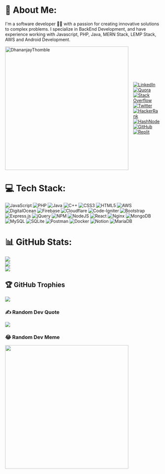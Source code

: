 # 💫 About Me:
I'm a software developer 👨‍💻 with a passion for creating innovative solutions to complex problems. I specialize in BackEnd Development, and have experience working with Javascript, PHP, Java, MERN Stack, LEMP Stack, AWS and Android Development.


<div style="display: flex; align-items: center;">
  <a href="https://twitter.com/GitHubEducation/status/1714633733012136203">
    <img src="https://pbs.twimg.com/media/F8uZwL1WQAA3iPa?format=jpg&name=900x900" width="400" alt="DhananjayThomble" />
  </a>
  <div style="margin-left: 16px;">
    <a href="https://linkedin.com/in/dhananjay-thomble"><img src="https://img.shields.io/badge/LinkedIn-%230077B5.svg?logo=linkedin&logoColor=white" alt="LinkedIn" /></a>
    <a href="https://quora.com/profile/Dhananjay-Thomble"><img src="https://img.shields.io/badge/Quora-%23B92B27.svg?logo=Quora&logoColor=white" alt="Quora" /></a>
    <a href="https://stackoverflow.com/users/10967683"><img src="https://img.shields.io/badge/-Stackoverflow-FE7A16?logo=stack-overflow&logoColor=white" alt="Stack Overflow" /></a>
    <a href="https://twitter.com/dhananjay_t97"><img src="https://img.shields.io/badge/Twitter-%231DA1F2.svg?logo=Twitter&logoColor=white" alt="Twitter" /></a>
    <a href="https://www.hackerrank.com/dhananjaythomble"><img src="https://img.shields.io/badge/-Hackerrank-2EC866?logo=HackerRank&logoColor=white" alt="HackerRank" /></a>
    <a href="https://codechamp.hashnode.dev"><img src="https://img.shields.io/badge/Hashnode-2962FF?logo=hashnode&logoColor=white" alt="HashNode" /></a>
    <a href="https://github.com/DhananjayThomble"><img src="https://img.shields.io/badge/GitHub-100000?logo=github&logoColor=white" alt="GitHub" /></a>
    <a href="https://replit.com/@dhananjayT97"><img src="https://img.shields.io/badge/replit-667881?logo=replit&logoColor=white" alt="Replit" /></a>
  </div>
</div>

[//]: # (<a href="https://twitter.com/GitHubEducation/status/1714633733012136203"> <img src="https://pbs.twimg.com/media/F8uZwL1WQAA3iPa?format=jpg&name=900x900" width="300" alt="DhananjayThomble"/> </a>)

[//]: # ([![Dhananjay Thomble]&#40;https://pbs.twimg.com/media/F8uZwL1WQAA3iPa?format=jpg&name=900x900&#41;]&#40;https://twitter.com/GitHubEducation/status/1714633733012136203&#41;)

[//]: # (## 🌐 Socials:)

[//]: # ([![LinkedIn]&#40;https://img.shields.io/badge/LinkedIn-%230077B5.svg?logo=linkedin&logoColor=white&#41;]&#40;https://linkedin.com/in/dhananjay-thomble&#41; [![Quora]&#40;https://img.shields.io/badge/Quora-%23B92B27.svg?logo=Quora&logoColor=white&#41;]&#40;https://quora.com/profile/Dhananjay-Thomble&#41; [![Stack Overflow]&#40;https://img.shields.io/badge/-Stackoverflow-FE7A16?logo=stack-overflow&logoColor=white&#41;]&#40;https://stackoverflow.com/users/10967683&#41; [![Twitter]&#40;https://img.shields.io/badge/Twitter-%231DA1F2.svg?logo=Twitter&logoColor=white&#41;]&#40;https://twitter.com/dhananjay_t97&#41; )

[//]: # ([![HackerRank]&#40;https://img.shields.io/badge/-Hackerrank-2EC866?logo=HackerRank&logoColor=white&#41;]&#40;https://www.hackerrank.com/dhananjaythomble&#41;)

[//]: # ([![HashNode]&#40;https://img.shields.io/badge/Hashnode-2962FF?logo=hashnode&logoColor=white&#41;]&#40;https://codechamp.hashnode.dev&#41;)

[//]: # ([![GitHub]&#40;https://img.shields.io/badge/GitHub-100000?logo=github&logoColor=white&#41;]&#40;https://github.com/DhananjayThomble&#41;)

[//]: # ([![Replit]&#40;https://img.shields.io/badge/replit-667881?logo=replit&logoColor=white&#41;]&#40;https://replit.com/@dhananjayT97&#41;)



# 💻 Tech Stack:
![JavaScript](https://img.shields.io/badge/javascript-%23323330.svg?style=for-the-badge&logo=javascript&logoColor=%23F7DF1E) ![PHP](https://img.shields.io/badge/php-%23777BB4.svg?style=for-the-badge&logo=php&logoColor=white) ![Java](https://img.shields.io/badge/java-%23ED8B00.svg?style=for-the-badge&logo=java&logoColor=white) ![C++](https://img.shields.io/badge/c++-%2300599C.svg?style=for-the-badge&logo=c%2B%2B&logoColor=white) ![CSS3](https://img.shields.io/badge/css3-%231572B6.svg?style=for-the-badge&logo=css3&logoColor=white) ![HTML5](https://img.shields.io/badge/html5-%23E34F26.svg?style=for-the-badge&logo=html5&logoColor=white) ![AWS](https://img.shields.io/badge/AWS-%23FF9900.svg?style=for-the-badge&logo=amazon-aws&logoColor=white) ![DigitalOcean](https://img.shields.io/badge/DigitalOcean-%230167ff.svg?style=for-the-badge&logo=digitalOcean&logoColor=white) ![Firebase](https://img.shields.io/badge/firebase-%23039BE5.svg?style=for-the-badge&logo=firebase) ![Cloudflare](https://img.shields.io/badge/Cloudflare-F38020?style=for-the-badge&logo=Cloudflare&logoColor=white) ![Code-Igniter](https://img.shields.io/badge/CodeIgniter-%23EF4223.svg?style=for-the-badge&logo=codeIgniter&logoColor=white) ![Bootstrap](https://img.shields.io/badge/bootstrap-%23563D7C.svg?style=for-the-badge&logo=bootstrap&logoColor=white) ![Express.js](https://img.shields.io/badge/express.js-%23404d59.svg?style=for-the-badge&logo=express&logoColor=%2361DAFB) ![jQuery](https://img.shields.io/badge/jquery-%230769AD.svg?style=for-the-badge&logo=jquery&logoColor=white) ![NPM](https://img.shields.io/badge/NPM-%23000000.svg?style=for-the-badge&logo=npm&logoColor=white) ![NodeJS](https://img.shields.io/badge/node.js-6DA55F?style=for-the-badge&logo=node.js&logoColor=white) ![React](https://img.shields.io/badge/react-%2320232a.svg?style=for-the-badge&logo=react&logoColor=%2361DAFB) ![Nginx](https://img.shields.io/badge/nginx-%23009639.svg?style=for-the-badge&logo=nginx&logoColor=white) ![MongoDB](https://img.shields.io/badge/MongoDB-%234ea94b.svg?style=for-the-badge&logo=mongodb&logoColor=white) ![MySQL](https://img.shields.io/badge/mysql-%2300f.svg?style=for-the-badge&logo=mysql&logoColor=white) ![SQLite](https://img.shields.io/badge/sqlite-%2307405e.svg?style=for-the-badge&logo=sqlite&logoColor=white) ![Postman](https://img.shields.io/badge/Postman-FF6C37?style=for-the-badge&logo=postman&logoColor=white) ![Docker](https://img.shields.io/badge/docker-%230db7ed.svg?style=for-the-badge&logo=docker&logoColor=white) ![Notion](https://img.shields.io/badge/Notion-%23000000.svg?style=for-the-badge&logo=notion&logoColor=white) ![MariaDB](https://img.shields.io/badge/MariaDB-003545?style=for-the-badge&logo=mariadb&logoColor=white)
# 📊 GitHub Stats:
![](https://github-readme-sand.vercel.app/api?username=DhananjayThomble&theme=darcula&hide_border=false&include_all_commits=true&count_private=true)<br/>
![](https://github-readme-streak-stats.herokuapp.com/?user=DhananjayThomble&theme=darcula&hide_border=false)<br/>
![](https://github-readme-sand.vercel.app/api/top-langs/?username=DhananjayThomble&theme=darcula&hide_border=false&include_all_commits=true&count_private=true&layout=compact&hide=CSS,HTML,Blade)

## 🏆 GitHub Trophies
![](https://github-profile-trophy.vercel.app/?username=DhananjayThomble&theme=radical&no-frame=false&no-bg=true&margin-w=4)

### ✍️ Random Dev Quote
![](https://quotes-github-readme.vercel.app/api?type=horizontal&theme=radical)

### 😂 Random Dev Meme

<img src='https://randommeme-five.vercel.app/' style="height: 400px;"/>